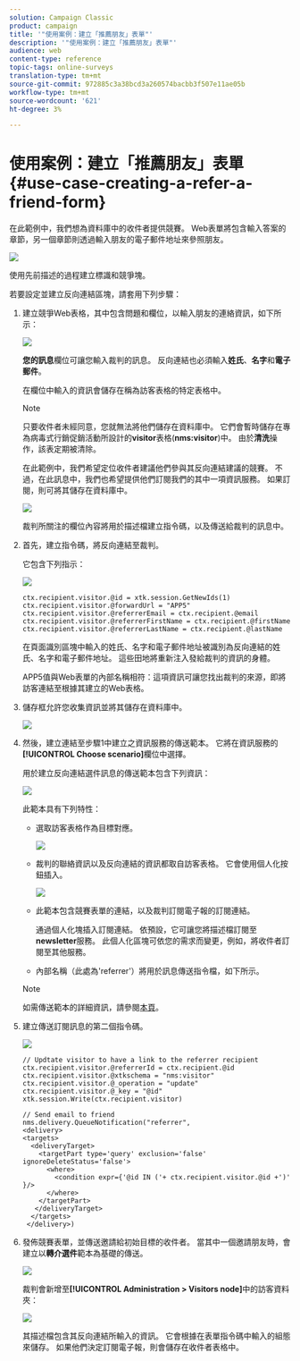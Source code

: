 ```yaml
---
solution: Campaign Classic
product: campaign
title: '"使用案例：建立「推薦朋友」表單"'
description: '"使用案例：建立「推薦朋友」表單"'
audience: web
content-type: reference
topic-tags: online-surveys
translation-type: tm+mt
source-git-commit: 972885c3a38bcd3a260574bacbb3f507e11ae05b
workflow-type: tm+mt
source-wordcount: '621'
ht-degree: 3%

---
```



# 使用案例：建立「推薦朋友」表單{#use-case-creating-a-refer-a-friend-form}

在此範例中，我們想為資料庫中的收件者提供競賽。 Web表單將包含輸入答案的章節，另一個章節則透過輸入朋友的電子郵件地址來參照朋友。

![](assets/s_ncs_admin_survey_viral_sample_0.png)

使用先前描述的過程建立標識和競爭塊。

若要設定並建立反向連結區塊，請套用下列步驟：

1. 建立競爭Web表格，其中包含問題和欄位，以輸入朋友的連絡資訊，如下所示：

   ![](assets/s_ncs_admin_survey_viral_sample_2.png)

   **您的訊息**&#x200B;欄位可讓您輸入裁判的訊息。 反向連結也必須輸入&#x200B;**姓氏**、**名字**&#x200B;和&#x200B;**電子郵件**。

   在欄位中輸入的資訊會儲存在稱為訪客表格的特定表格中。

   >[!NOTE]
   >
   >只要收件者未經同意，您就無法將他們儲存在資料庫中。 它們會暫時儲存在專為病毒式行銷促銷活動所設計的&#x200B;**visitor**&#x200B;表格(**nms:visitor**)中。 由於&#x200B;**清洗**&#x200B;操作，該表定期被清除。
   >
   >在此範例中，我們希望定位收件者建議他們參與其反向連結建議的競賽。 不過，在此訊息中，我們也希望提供他們訂閱我們的其中一項資訊服務。 如果訂閱，則可將其儲存在資料庫中。

   ![](assets/s_ncs_admin_survey_viral_sample_5.png)

   裁判所關注的欄位內容將用於描述檔建立指令碼，以及傳送給裁判的訊息中。

1. 首先，建立指令碼，將反向連結至裁判。

   它包含下列指示：

   ![](assets/s_ncs_admin_survey_viral_sample_4.png)

   ```
   ctx.recipient.visitor.@id = xtk.session.GetNewIds(1)
   ctx.recipient.visitor.@forwardUrl = "APP5"
   ctx.recipient.visitor.@referrerEmail = ctx.recipient.@email
   ctx.recipient.visitor.@referrerFirstName = ctx.recipient.@firstName
   ctx.recipient.visitor.@referrerLastName = ctx.recipient.@lastName
   ```

   在頁面識別區塊中輸入的姓氏、名字和電子郵件地址被識別為反向連結的姓氏、名字和電子郵件地址。 這些田地將重新注入發給裁判的資訊的身體。

   APP5值與Web表單的內部名稱相符：這項資訊可讓您找出裁判的來源，即將訪客連結至根據其建立的Web表格。

1. 儲存框允許您收集資訊並將其儲存在資料庫中。

   ![](assets/s_ncs_admin_survey_viral_sample_4b.png)

1. 然後，建立連結至步驟1中建立之資訊服務的傳送範本。 它將在資訊服務的&#x200B;**[!UICONTROL Choose scenario]**&#x200B;欄位中選擇。

   用於建立反向連結選件訊息的傳送範本包含下列資訊：

   ![](assets/s_ncs_admin_survey_viral_sample_7.png)

   此範本具有下列特性：

   * 選取訪客表格作為目標對應。

      ![](assets/s_ncs_admin_survey_viral_sample_7b.png)

   * 裁判的聯絡資訊以及反向連結的資訊都取自訪客表格。 它會使用個人化按鈕插入。

      ![](assets/s_ncs_admin_survey_viral_sample_7a.png)

   * 此範本包含競賽表單的連結，以及裁判訂閱電子報的訂閱連結。

      通過個人化塊插入訂閱連結。 依預設，它可讓您將描述檔訂閱至&#x200B;**newsletter**&#x200B;服務。 此個人化區塊可依您的需求而變更，例如，將收件者訂閱至其他服務。

   * 內部名稱（此處為&#39;referrer&#39;）將用於訊息傳送指令檔，如下所示。
   >[!NOTE]
   >
   >如需傳送範本的詳細資訊，請參閱[本頁](../../delivery/using/about-templates.md)。

1. 建立傳送訂閱訊息的第二個指令碼。

   ![](assets/s_ncs_admin_survey_viral_sample_7c.png)

   ```
   // Updtate visitor to have a link to the referrer recipient
   ctx.recipient.visitor.@referrerId = ctx.recipient.@id
   ctx.recipient.visitor.@xtkschema = "nms:visitor"
   ctx.recipient.visitor.@_operation = "update" 
   ctx.recipient.visitor.@_key = "@id" 
   xtk.session.Write(ctx.recipient.visitor)
   
   // Send email to friend
   nms.delivery.QueueNotification("referrer",
   <delivery>
   <targets>
     <deliveryTarget>
       <targetPart type='query' exclusion='false' ignoreDeleteStatus='false'>
         <where>
           <condition expr={'@id IN ('+ ctx.recipient.visitor.@id +')' }/>
         </where>
       </targetPart>
      </deliveryTarget>
     </targets>
    </delivery>)
   ```

1. 發佈競賽表單，並傳送邀請給初始目標的收件者。 當其中一個邀請朋友時，會建立以&#x200B;**轉介選件**&#x200B;範本為基礎的傳送。

   ![](assets/s_ncs_admin_survey_viral_sample_8.png)

   裁判會新增至&#x200B;**[!UICONTROL Administration > Visitors node]**&#x200B;中的訪客資料夾：

   ![](assets/s_ncs_admin_survey_viral_sample_9.png)

   其描述檔包含其反向連結所輸入的資訊。 它會根據在表單指令碼中輸入的組態來儲存。 如果他們決定訂閱電子報，則會儲存在收件者表格中。

